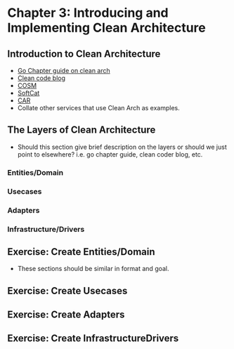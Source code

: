 # Chapter 3: Introducing and Implementing Clean Architecture

## Introduction to Clean Architecture

* [Go Chapter guide on clean arch](https://github.hpe.com/cloud/go-chapter/tree/master/guides/clean-architecture)
* [Clean code blog](https://blog.cleancoder.com/uncle-bob/2012/08/13/the-clean-architecture.html)
* [COSM](https://github.hpe.com/cloud/cloud-objectstore-manager)
* [SoftCat](https://github.hpe.com/cloud/software-catalog)
* [CAR](https://github.hpe.com/cloud/artifacts)
* Collate other services that use Clean Arch as examples.

## The Layers of Clean Architecture

* Should this section give brief description on the layers or should we just point to elsewhere? i.e. go chapter guide, clean coder blog, etc.

### Entities/Domain
### Usecases
### Adapters
### Infrastructure/Drivers

## Exercise: Create Entities/Domain

* These sections should be similar in format and goal.

## Exercise: Create Usecases

## Exercise: Create Adapters

## Exercise: Create InfrastructureDrivers